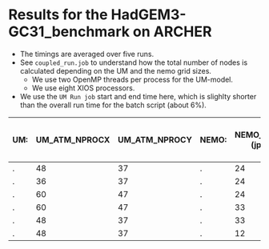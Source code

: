 # Results for the HadGEM3-GC31_benchmark on ARCHER

* The timings are averaged over five runs.
* See ```coupled_run.job``` to understand how the total number of nodes is calculated depending on the UM and the nemo grid sizes.
  * We use two OpenMP threads per process for the UM-model.
  * We use eight XIOS processors.
 * We use the ```UM Run job``` start and end time here, which is slighlty shorter than the overall run time for the batch script (about 6%).

UM: | UM_ATM_NPROCX | UM_ATM_NPROCY | NEMO: | NEMO_IPROC (jpni) | NEMO_JPROC (jpnj) | total number of nodes | overall time (min)
---- | -------|--------|---------|--------|----------|-------|----
 .  | 48 | 37 | .| 24 |36 | 189 | 
 .  | 36 | 37 | .| 24 |36 | 152 |
 .  | 60 | 47 | .| 24 |36 | 276 | 
 .  | 60 | 47 | .| 33 |42 | 298 |
 .  | 48 | 37 | .| 33 |42 | 217 | 
 .  | 48 | 37 | .| 12 |18 | 168 |

